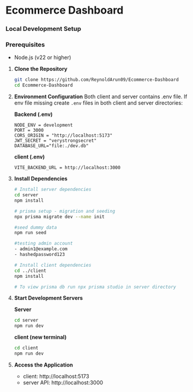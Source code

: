 # Ecommerce Dashboard

### Local Development Setup

### Prerequisites

- Node.js (v22 or higher)

1. **Clone the Repository**

   ```bash
   git clone https://github.com/ReynoldArun09/Ecommerce-Dashboard
   cd Ecommerce-Dashboard
   ```

2. **Environment Configuration**
   Both client and server contains .env file.
   If env file missing create `.env` files in both client and server directories:

   **Backend (.env)**

   ```env
   NODE_ENV = development
   PORT = 3000
   CORS_ORIGIN = "http://localhost:5173"
   JWT_SECRET = "verystrongsecret"
   DATABASE_URL="file:./dev.db"
   ```

   **client (.env)**

   ```env
   VITE_BACKEND_URL = http://localhost:3000
   ```

3. **Install Dependencies**

   ```bash
   # Install server dependencies
   cd server
   npm install

   # prisma setup - migration and seeding
   npx prisma migrate dev --name init

   #seed dummy data
   npm run seed

   #testing admin account
   - admin1@example.com
   - hashedpassword123

   # Install client dependencies
   cd ../client
   npm install

   # To view prisma db run npx prisma studio in server directory

   ```

4. **Start Development Servers**

   **Server**

   ```bash
   cd server
   npm run dev
   ```

   **client (new terminal)**

   ```bash
   cd client
   npm run dev
   ```

5. **Access the Application**
   - client: http://localhost:5173
   - server API: http://localhost:3000
  

